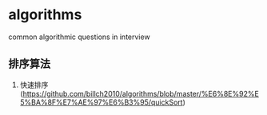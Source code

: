 # algorithms
common algorithmic questions in interview

## 排序算法
1. 快速排序 (https://github.com/billch2010/algorithms/blob/master/%E6%8E%92%E5%BA%8F%E7%AE%97%E6%B3%95/quickSort)

